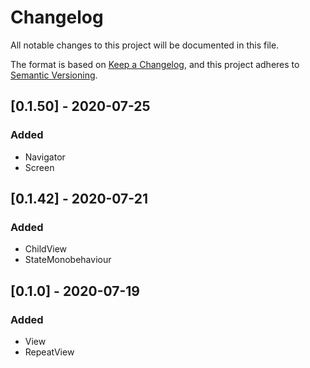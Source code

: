 # Changelog
All notable changes to this project will be documented in this file.

The format is based on [Keep a Changelog](https://keepachangelog.com/en/1.0.0/),
and this project adheres to [Semantic Versioning](https://semver.org/spec/v2.0.0.html).

## [0.1.50] - 2020-07-25

### Added
- Navigator
- Screen

## [0.1.42] - 2020-07-21

### Added
- ChildView
- StateMonobehaviour

## [0.1.0] - 2020-07-19

### Added
- View
- RepeatView